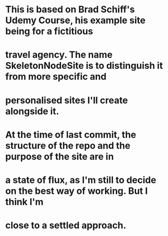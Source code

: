 # This is based on Brad Schiff's Udemy Course, his example site being for a fictitious
# travel agency. The name SkeletonNodeSite is to distinguish it from more specific and
# personalised sites I'll create alongside it.

# At the time of last commit, the structure of the repo and the purpose of the site are in
# a state of flux, as I'm still to decide on the best way of working. But I think I'm
# close to a settled approach. 
